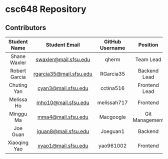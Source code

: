 # csc648 Repository

## Contributors

| Student Name | Student Email | GitHub Username | Position |
|    :---:     |     :---:     |     :---:       |     :---:       |
| Shane Waxler      |swaxler@mail.sfsu.edu               | qherm                 | Team Lead |
| Robert Garcia      |rgarcia35@mail.sfsu.edu               |RGarcia35                 | Backend Lead |
| Chuting Yan      |cyan3@mail.sfsu.edu               |cctina516                | Frontend Lead |
| Melissa Ho   |mho10@mail.sfsu.edu            |   melissah717              | Frontend |
| Minggu Ma    |mma4@mail.sfsu.edu               |Macgoogle                 | Git Management |
| Joe Guan      |jguan8@mail.sfsu.edu               |Joeguan1                 | Backend |
| Xiaoqing Yao      |xyao1@mail.sfsu.edu               |yao961002                 | Frontend |
